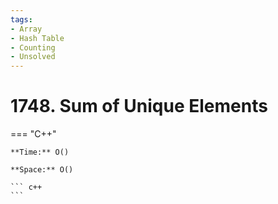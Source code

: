 ```yaml
---
tags:
- Array
- Hash Table
- Counting
- Unsolved
---
```



# 1748. Sum of Unique Elements

=== "C++"

    **Time:** O()

    **Space:** O()

    ``` c++
    ```